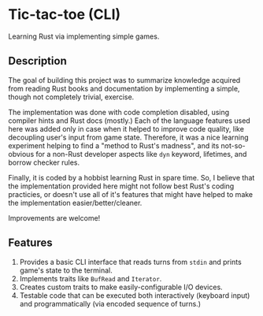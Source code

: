 Tic-tac-toe (CLI)
=================

Learning Rust via implementing simple games.

Description
-----------
The goal of building this project was to summarize knowledge acquired from reading Rust books and documentation 
by implementing a simple, though not completely trivial, exercise. 

The implementation was done with code completion disabled, using compiler hints and Rust docs (mostly.) 
Each of the language features used here was added only in case when it helped to improve code quality, like 
decoupling user's input from game state. Therefore, it was a nice learning experiment helping to find a 
"method to Rust's madness", and its not-so-obvious for a non-Rust developer aspects like `dyn` keyword, 
lifetimes, and borrow checker rules.

Finally, it is coded by a hobbist learning Rust in spare time. So, I believe that the implementation provided here
might not follow best Rust's coding practicies, or doesn't use all of it's features that might have helped to
make the implementation easier/better/cleaner.

Improvements are welcome!

Features
--------
1. Provides a basic CLI interface that reads turns from `stdin` and prints game's state to the terminal.
2. Implements traits like `BufRead` and `Iterator`.
3. Creates custom traits to make easily-configurable I/O devices.
4. Testable code that can be executed both interactively (keyboard input) and programmatically (via encoded
sequence of turns.)